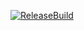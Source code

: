 [![ReleaseBuild](https://github.com/HakutoHenmi/Engine/actions/workflows/DebugBuild.yml/badge.svg)](https://github.com/HakutoHenmi/Engine/actions/workflows/DebugBuild.yml)
